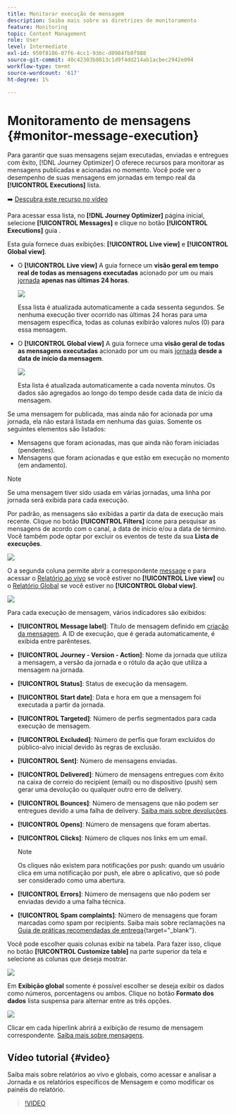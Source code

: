 ```yaml
---
title: Monitorar execução de mensagem
description: Saiba mais sobre as diretrizes de monitoramento
feature: Monitoring
topic: Content Management
role: User
level: Intermediate
exl-id: 950f8186-07f6-4cc1-936c-d0984fb0f988
source-git-commit: 40c42303b8013c1d9f4dd214ab1acbec2942e094
workflow-type: tm+mt
source-wordcount: '617'
ht-degree: 1%

---
```


# Monitoramento de mensagens {#monitor-message-execution}

Para garantir que suas mensagens sejam executadas, enviadas e entregues com êxito, [!DNL Journey Optimizer] O oferece recursos para monitorar as mensagens publicadas e acionadas no momento. Você pode ver o desempenho de suas mensagens em jornadas <!--and APIs--> em tempo real da **[!UICONTROL Executions]** lista.

➡️ [Descubra este recurso no vídeo](#video)

Para acessar essa lista, no **[!DNL Journey Optimizer]** página inicial, selecione **[!UICONTROL Messages]** e clique no botão **[!UICONTROL Executions]** guia .

Esta guia fornece duas exibições: **[!UICONTROL Live view]** e **[!UICONTROL Global view]**.

* O **[!UICONTROL Live view]** A guia fornece um **visão geral em tempo real de todas as mensagens executadas** acionado por um ou mais [jornada](../building-journeys/journey.md) **apenas nas últimas 24 horas**.

   ![](assets/message-execution-tab-live.png)

   Essa lista é atualizada automaticamente a cada sessenta segundos. Se nenhuma execução tiver ocorrido nas últimas 24 horas para uma mensagem específica, todas as colunas exibirão valores nulos (0) para essa mensagem.

* O **[!UICONTROL Global view]** A guia fornece uma **visão geral de todas as mensagens executadas** acionado por um ou mais [jornada](../building-journeys/journey.md) **desde a data de início da mensagem**.

   ![](assets/message-execution-tab-global.png)

   Esta lista é atualizada automaticamente a cada noventa minutos. Os dados são agregados ao longo do tempo desde cada data de início da mensagem.

Se uma mensagem for publicada, mas ainda não for acionada por uma jornada, ela não estará listada em nenhuma das guias. Somente os seguintes elementos são listados:
* Mensagens que foram acionadas, mas que ainda não foram iniciadas (pendentes).
* Mensagens que foram acionadas e que estão em execução no momento (em andamento).

>[!NOTE]
>
>Se uma mensagem tiver sido usada em várias jornadas, uma linha por jornada será exibida para cada execução.

Por padrão, as mensagens são exibidas a partir da data de execução mais recente. Clique no botão **[!UICONTROL Filters]** ícone para pesquisar as mensagens de acordo com o canal, a data de início e/ou a data de término. Você também pode optar por excluir os eventos de teste da sua **Lista de execuções**.

![](assets/message-execution-tab-filters.png)

O <!--**[!UICONTROL Quick action]**-->a segunda coluna permite abrir a correspondente [message](../messages/get-started-content.md) e para acessar o [Relatório ao vivo](../reports/live-report.md) se você estiver no **[!UICONTROL Live view]** ou o [Relatório Global](../reports/global-report.md) se você estiver no **[!UICONTROL Global view]**.

![](assets/message-execution-open-live-report.png)

Para cada execução de mensagem, vários indicadores são exibidos:

* **[!UICONTROL Message label]**: Título de mensagem definido em [criação da mensagem](../messages/get-started-content.md). A ID de execução, que é gerada automaticamente, é exibida entre parênteses.

   <!--**[!UICONTROL Execution ID]**: Automatically generated identifier.
  **[!UICONTROL Source]**: Name of the journey leveraging that message.-->

* **[!UICONTROL Journey - Version - Action]**: Nome da jornada que utiliza a mensagem, a versão da jornada e o rótulo da ação que utiliza a mensagem na jornada.

* **[!UICONTROL Status]**: Status de execução da mensagem.

* **[!UICONTROL Start date]**: Data e hora em que a mensagem foi executada a partir da jornada.

* **[!UICONTROL Targeted]**: Número de perfis segmentados para cada execução de mensagem.

* **[!UICONTROL Excluded]**: Número de perfis que foram excluídos do público-alvo inicial devido às regras de exclusão.

* **[!UICONTROL Sent]**: Número de mensagens enviadas.

* **[!UICONTROL Delivered]**: Número de mensagens entregues com êxito na caixa de correio do recipient (email) ou no dispositivo (push) sem gerar uma devolução ou qualquer outro erro de delivery.

* **[!UICONTROL Bounces]**: Número de mensagens que não podem ser entregues devido a uma falha de delivery. [Saiba mais sobre devoluções](suppression-list.md).

* **[!UICONTROL Opens]**: Número de mensagens que foram abertas.

* **[!UICONTROL Clicks]**: Número de cliques nos links em um email.

   >[!NOTE]
   >
   >Os cliques não existem para notificações por push: quando um usuário clica em uma notificação por push, ele abre o aplicativo, que só pode ser considerado como uma abertura.

* **[!UICONTROL Errors]**: Número de mensagens que não podem ser enviadas devido a uma falha técnica.

* **[!UICONTROL Spam complaints]**: Número de mensagens que foram marcadas como spam por recipients. Saiba mais sobre reclamações na [Guia de práticas recomendadas de entrega](https://experienceleague.adobe.com/docs/deliverability-learn/deliverability-best-practice-guide/metrics-for-deliverability/complaints.html#metrics-for-deliverability){target=&quot;_blank&quot;}.

Você pode escolher quais colunas exibir na tabela. Para fazer isso, clique no botão **[!UICONTROL Customize table]** na parte superior da tela e selecione as colunas que deseja mostrar.

![](assets/message-execution-customize-table.png)

Em **Exibição global** somente é possível escolher se deseja exibir os dados como números, porcentagens ou ambos. Clique no botão **Formato dos dados** lista suspensa para alternar entre as três opções.

![](assets/message-execution-data-format.png)

Clicar em cada hiperlink abrirá a exibição de resumo de mensagem correspondente. [Saiba mais sobre mensagens](../messages/get-started-content.md).

## Vídeo tutorial {#video}

Saiba mais sobre relatórios ao vivo e globais, como acessar e analisar a Jornada e os relatórios específicos de Mensagem e como modificar os painéis do relatório.

>[!VIDEO](https://video.tv.adobe.com/v/334108?quality=12)
